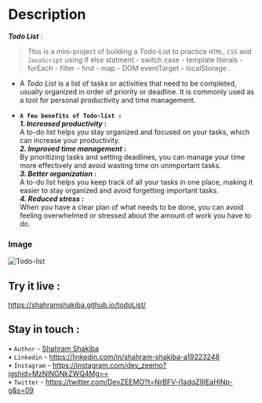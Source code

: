 # Description
**_Todo List_** :<br/>
  > This is a mini-project of building a Todo-List to practice `HTML`, `CSS` and `JavaScript` using if else statment - switch case - template literals - forEach - filter - find - map - DOM eventTarget - localStorage .  <br/>

- A _Todo List_ is a list of tasks or activities that need to be completed, usually organized in order of priority or deadline. It is commonly used as a tool for personal productivity and time management. <br/>

- **`A few benefits of Todo-list :`**<br/>
**_1. Increased productivity_ :**<br/>
A to-do list helps you stay organized and focused on your tasks, which can increase your productivity.<br/>
**_2. Improved time management_ :**<br/>
By prioritizing tasks and setting deadlines, you can manage your time more effectively and avoid wasting time on unimportant tasks.<br/>
**_3. Better organization_ :**<br/>
A to-do list helps you keep track of all your tasks in one place, making it easier to stay organized and avoid forgetting important tasks.<br/>
**_4. Reduced stress_ :**<br/>
When you have a clear plan of what needs to be done, you can avoid feeling overwhelmed or stressed about the amount of work you have to do.

### Image
![Todo-list](https://github.com/ShahramShakiba/todoList/assets/110089830/e0ab6bb9-a2b9-416c-be81-0bdc5e422900)


## Try it live :
https://shahramshakiba.github.io/todoList/

 ## Stay in touch :
 • ` Author ` - <a href="https://t.me/DevZEEMO">Shahram Shakiba</a> <br/>
 • ` Linkedin ` - https://linkedin.com/in/shahram-shakiba-a19223248 <br/>
 • ` Instagram ` - https://instagram.com/dev_zeemo?igshid=MzNlNGNkZWQ4Mg== <br/>
  • `Twitter` - https://twitter.com/DevZEEMO?t=NrBFV-j1adqZ9lEaHlNp-g&s=09

